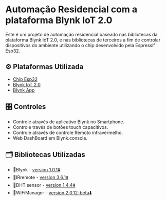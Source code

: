 # Automação Residencial com a plataforma Blynk IoT 2.0 
Este é um projeto de automação residencial baseado nas bibliotecas da plataforma Blynk IoT 2.0, e nas bibliotecas de terceiros a fim de controlar dispositivos do ambiente utilizando o chip desenvolvido pela Espressif Esp32.

## ⚙️ Plataformas Utilizada
-  [Chip Esp32](https://www.espressif.com/en/products/socs/esp32)
-  [Blynk IoT 2.0](https://blynk.io/)
-  [Blynk App](https://play.google.com/store/apps/details?id=cloud.blynk&hl=pt_BR&gl=US)

## 🎛️  Controles
-  Controle através de aplicativo Blynk no Smartphone.
-  Controle través de botões touch capacitivos.
-  Controle através de controle Remoto infravermelho.
-  Web DashBoard em Blynk.console.

## 🗂️ Bibliotecas Utilizadas
- 📁Blynk - [version 1.0.1⬇️](https://downloads.arduino.cc/libraries/github.com/blynkkk/Blynk-1.0.1.zip)
- 📁IRremote - [version 3.6.1⬇️](https://downloads.arduino.cc/libraries/github.com/z3t0/IRremote-3.6.1.zip)
- 📁DHT sensor - [version 1.4.4⬇️](https://github.com/adafruit/DHT-sensor-library)
- 📁WiFiManager - [version 2.0.12-beta⬇️](https://github.com/tzapu/WiFiManager)

